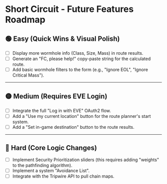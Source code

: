 # Short Circuit - Future Features Roadmap

## 🟢 Easy (Quick Wins & Visual Polish)
- [ ] Display more wormhole info (Class, Size, Mass) in route results.
- [ ] Generate an "FC, please help!" copy-paste string for the calculated route.
- [ ] Add basic wormhole filters to the form (e.g., "Ignore EOL", "Ignore Critical Mass").

---

## 🟡 Medium (Requires EVE Login)
- [ ] Integrate the full "Log in with EVE" OAuth2 flow.
- [ ] Add a "Use my current location" button for the route planner's start system.
- [ ] Add a "Set in-game destination" button to the route results.

---

## 🔴 Hard (Core Logic Changes)
- [ ] Implement Security Prioritization sliders (this requires adding "weights" to the pathfinding algorithm).
- [ ] Implement a system "Avoidance List".
- [ ] Integrate with the Tripwire API to pull chain maps.